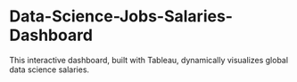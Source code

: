 # Data-Science-Jobs-Salaries-Dashboard
This interactive dashboard, built with Tableau, dynamically visualizes global data science salaries.

